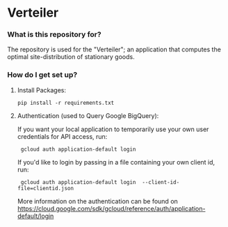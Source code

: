 # Verteiler #

### What is this repository for? ###

The repository is used for the "Verteiler"; an application that computes the optimal site-distribution of stationary goods.

### How do I get set up? ###

1)  Install Packages:  

        pip install -r requirements.txt

2) Authentication (used to Query Google BigQuery):  

    If you want your local application to temporarily use your own user credentials for API access, run:
            
        gcloud auth application-default login
    
    If you'd like to login by passing in a file containing your own client id, run:

        gcloud auth application-default login  --client-id-file=clientid.json
        
    More information on the authentication can be found on https://cloud.google.com/sdk/gcloud/reference/auth/application-default/login